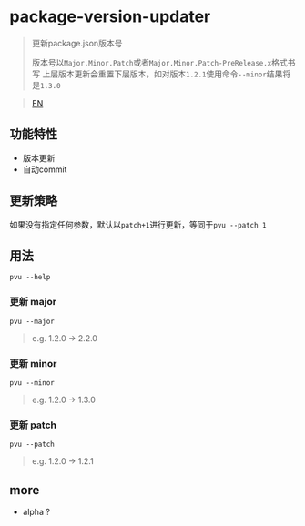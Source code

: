 # package-version-updater

> 更新package.json版本号
>
> 版本号以`Major.Minor.Patch`或者`Major.Minor.Patch-PreRelease.x`格式书写
> 上层版本更新会重置下层版本，如对版本`1.2.1`使用命令`--minor`结果将是`1.3.0`

> [EN](./README.md)

## 功能特性

* 版本更新
* 自动commit

## 更新策略

如果没有指定任何参数，默认以`patch+1`进行更新，等同于`pvu --patch 1`

## 用法

``` shell
pvu --help
```

### 更新 major

```
pvu --major
```

> e.g. 1.2.0 -> 2.2.0

### 更新 minor

```
pvu --minor
```

> e.g. 1.2.0 -> 1.3.0

### 更新 patch

```
pvu --patch
```

> e.g. 1.2.0 -> 1.2.1

## more

- alpha ? 
